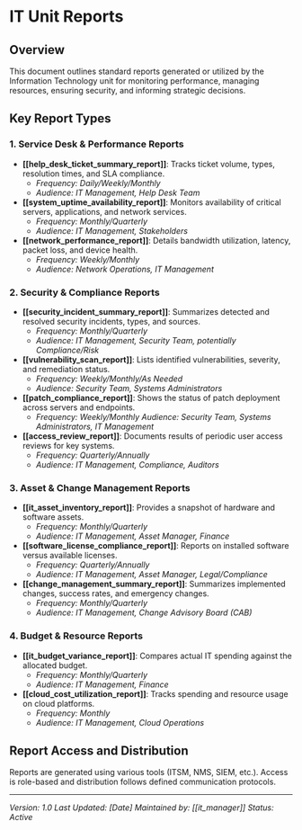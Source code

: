 # IT Unit Reports

## Overview
This document outlines standard reports generated or utilized by the Information Technology unit for monitoring performance, managing resources, ensuring security, and informing strategic decisions.

## Key Report Types

### 1. Service Desk & Performance Reports
- **[[help_desk_ticket_summary_report]]**: Tracks ticket volume, types, resolution times, and SLA compliance.
    - *Frequency: Daily/Weekly/Monthly*
    - *Audience: IT Management, Help Desk Team*
- **[[system_uptime_availability_report]]**: Monitors availability of critical servers, applications, and network services.
    - *Frequency: Monthly/Quarterly*
    - *Audience: IT Management, Stakeholders*
- **[[network_performance_report]]**: Details bandwidth utilization, latency, packet loss, and device health.
    - *Frequency: Weekly/Monthly*
    - *Audience: Network Operations, IT Management*

### 2. Security & Compliance Reports
- **[[security_incident_summary_report]]**: Summarizes detected and resolved security incidents, types, and sources.
    - *Frequency: Monthly/Quarterly*
    - *Audience: IT Management, Security Team, potentially Compliance/Risk*
- **[[vulnerability_scan_report]]**: Lists identified vulnerabilities, severity, and remediation status.
    - *Frequency: Weekly/Monthly/As Needed*
    - *Audience: Security Team, Systems Administrators*
- **[[patch_compliance_report]]**: Shows the status of patch deployment across servers and endpoints.
    - *Frequency: Weekly/Monthly*
    *Audience: Security Team, Systems Administrators, IT Management*
- **[[access_review_report]]**: Documents results of periodic user access reviews for key systems.
    - *Frequency: Quarterly/Annually*
    - *Audience: IT Management, Compliance, Auditors*

### 3. Asset & Change Management Reports
- **[[it_asset_inventory_report]]**: Provides a snapshot of hardware and software assets.
    - *Frequency: Monthly/Quarterly*
    - *Audience: IT Management, Asset Manager, Finance*
- **[[software_license_compliance_report]]**: Reports on installed software versus available licenses.
    - *Frequency: Quarterly/Annually*
    - *Audience: IT Management, Asset Manager, Legal/Compliance*
- **[[change_management_summary_report]]**: Summarizes implemented changes, success rates, and emergency changes.
    - *Frequency: Monthly/Quarterly*
    - *Audience: IT Management, Change Advisory Board (CAB)*

### 4. Budget & Resource Reports
- **[[it_budget_variance_report]]**: Compares actual IT spending against the allocated budget.
    - *Frequency: Monthly/Quarterly*
    - *Audience: IT Management, Finance*
- **[[cloud_cost_utilization_report]]**: Tracks spending and resource usage on cloud platforms.
    - *Frequency: Monthly*
    - *Audience: IT Management, Cloud Operations*

## Report Access and Distribution
Reports are generated using various tools (ITSM, NMS, SIEM, etc.). Access is role-based and distribution follows defined communication protocols.

---
*Version: 1.0*
*Last Updated: [Date]*
*Maintained by: [[it_manager]]*
*Status: Active* 